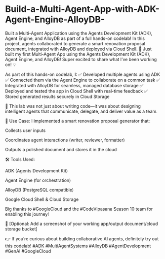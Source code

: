 # Build-a-Multi-Agent-App-with-ADK-Agent-Engine-AlloyDB-
Built a Multi-Agent Application using the Agents Development Kit (ADK), Agent Engine, and AlloyDB as part of a full hands-on codelab! In this project, agents collaborated to generate a smart renovation proposal document, integrated with AlloyDB and deployed via Cloud Shell. 
🚀 Just built my first Multi-Agent App using the Agents Development Kit (ADK), Agent Engine, and AlloyDB!
Super excited to share what I’ve been working on! 💡

As part of this hands-on codelab, I:
✅ Developed multiple agents using ADK
✅ Connected them via the Agent Engine to collaborate on a common task
✅ Integrated with AlloyDB for seamless, managed database storage
✅ Deployed and tested the app in Cloud Shell with real-time feedback
✅ Stored generated results securely in Cloud Storage

💬 This lab was not just about writing code—it was about designing intelligent agents that communicate, delegate, and deliver value as a team.

🎯 Use Case: I implemented a smart renovation proposal generator that:

Collects user inputs

Coordinates agent interactions (writer, reviewer, formatter)

Outputs a polished document and stores it in the cloud

🛠️ Tools Used:

ADK (Agents Development Kit)

Agent Engine (for orchestration)

AlloyDB (PostgreSQL compatible)

Google Cloud Shell & Cloud Storage

Big thanks to #GoogleCloud and the #CodeVipasana Season 10 team for enabling this journey!

📸 [Optional: Add a screenshot of your working app/output document/cloud storage bucket]

👉 If you’re curious about building collaborative AI agents, definitely try out this codelab!
#ADK #MultiAgentSystems #AlloyDB #AgentDevelopment #GenAI #GoogleCloud
